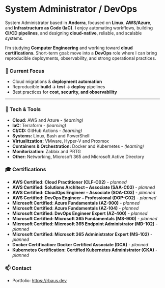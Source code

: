 # System Administrator / DevOps

System Administrator based in **Andorra**, focused on **Linux**, **AWS/Azure**, and **Infrastructure as Code (IaC)**. I enjoy automating workflows, building **CI/CD pipelines**, and designing **cloud-native**, reliable, and scalable systems.

I’m studying **Computer Engineering** and working toward **cloud certifications**. Short-term goal: move into a **DevOps** role where I can bring reproducible deployments, observability, and strong operational practices.


### 🚀 Current Focus
- Cloud migrations & **deployment automation**  
- Reproducible **build → test → deploy** pipelines  
- Best practices for **cost, security, and observability**
---

### 🔧 Tech & Tools
- **Cloud:** AWS and Azure - *(learning)*  
- **IaC:** Terraform - *(learning)*  
- **CI/CD:** GitHub Actions - *(learning)*   
- **Systems:** Linux, Bash and PowerShell
- **Virtualitzation:** VMware, Hyper-V and Proxmox
- **Containers & Orchestration:** Docker and Kubernetes - *(learning)*
- **Monitorization:** Zabbix and PRTG
- **Other:** Networking, Microsoft 365 and Microsoft Active Directory

### 🎓 Certifications
- **AWS Certified: Cloud Practitioner (CLF-C02)** - *planned* 
- **AWS Certified: Solutions Architect – Associate (SAA-C03)** - *planned*
- **AWS Certified: CloudOps Engineer – Associate (SOA-C03)** - *planned*
- **AWS Certified: DevOps Engineer – Professional (DOP-C02)** - *planned*  
- **Microsoft Certified: Azure Fundamentals (AZ-900)** - *planned*
- **Microsoft Certified: Azure Fundamentals (AZ-104)** - *planned*
- **Microsoft Certified: DevOps Engineer Expert (AZ-400)** - *planned*
- **Microsoft Certified: Microsoft 365 Fundamentals (MS-900)** - *planned*
- **Microsoft Certified: Microsoft 365 Endpoint Administrator (MD-102)** - *planned*
- **Microsoft Certified: Microsoft 365 Administrator Expert (MS-102)** - *planned*
- **Docker Certification: Docker Certified Associate (DCA)** - *planned*
- **Kubernetes Certification: Certified Kubernetes Administrator (CKA)** - *planned*

### 📫 Contact
- Portfolio: https://rbaus.dev  
